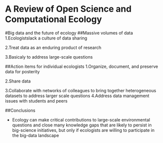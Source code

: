 # A Review of Open Science and Computational Ecology  

#Big data and the future of ecology
##Massive volumes of data
  1.Ecologistslack a culture of data sharing
  
  2.Treat data as an enduring product of research
  
  3.Basicaly to address large-scale questions
  
##Action items for individual ecologists
  1.Organize, document, and preserve data for posterity
  
  2.Share data
  
  3.Collaborate with networks of colleagues to bring together heterogeneous datasets to address larger scale questions 4.Address data management issues with students and peers
  
  
##Conclusions
  * Ecology can make critical contributions to large-scale environmental questions and close many knowledge gaps that are likely to persist in big-science initiatives, but only if ecologists are willing to participate in the big-data landscape
